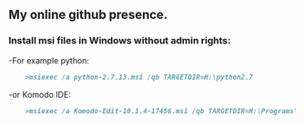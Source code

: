 ## My online github presence.

### Install msi files in Windows without admin rights:  
  -For example python: 
  ```markdown
      >msiexec /a python-2.7.13.msi /qb TARGETDIR=H:\python2.7
  ```
  -or Komodo IDE: 
  ```markdown
      >msiexec /a Komodo-Edit-10.1.4-17456.msi /qb TARGETDIR=H:\Programs\Komodo-Edit
  ```
